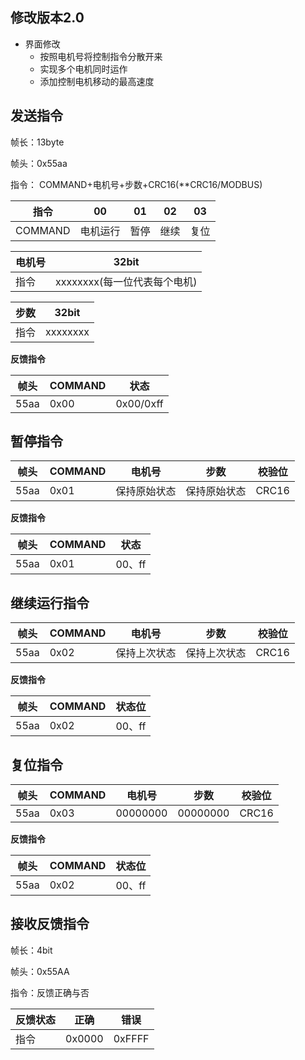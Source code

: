 ## 修改版本2.0

* 界面修改
  * 按照电机号将控制指令分散开来
  * 实现多个电机同时运作
  * 添加控制电机移动的最高速度

## 发送指令

帧长：13byte

帧头：0x55aa

指令：	COMMAND+电机号+步数+CRC16(**CRC16/MODBUS)

| 指令    | 00       | 01   | 02   | 03   |
| ------- | -------- | ---- | ---- | ---- |
| COMMAND | 电机运行 | 暂停 | 继续 | 复位 |

| 电机号 | 32bit                        |
| ------ | ---------------------------- |
| 指令   | xxxxxxxx(每一位代表每个电机) |

| 步数 | 32bit    |
| ---- | -------- |
| 指令 | xxxxxxxx |

**反馈指令**

| 帧头 | COMMAND | 状态      |
| ---- | ------- | --------- |
| 55aa | 0x00    | 0x00/0xff |

## 暂停指令

| 帧头 | COMMAND | 电机号       | 步数         | 校验位 |
| ---- | ------- | ------------ | ------------ | ------ |
| 55aa | 0x01    | 保持原始状态 | 保持原始状态 | CRC16  |

**反馈指令**

| 帧头 | COMMAND | 状态   |
| ---- | ------- | ------ |
| 55aa | 0x01    | 00、ff |

## 继续运行指令

| 帧头 | COMMAND | 电机号       | 步数         | 校验位 |
| ---- | ------- | ------------ | ------------ | ------ |
| 55aa | 0x02    | 保持上次状态 | 保持上次状态 | CRC16  |

**反馈指令**

| 帧头 | COMMAND | 状态位 |
| ---- | ------- | ------ |
| 55aa | 0x02    | 00、ff |

## 复位指令

| 帧头 | COMMAND | 电机号   | 步数     | 校验位 |
| ---- | ------- | -------- | -------- | ------ |
| 55aa | 0x03    | 00000000 | 00000000 | CRC16  |

**反馈指令**

| 帧头 | COMMAND | 状态位 |
| ---- | ------- | ------ |
| 55aa | 0x02    | 00、ff |

## 接收反馈指令

帧长：4bit

帧头：0x55AA

指令：反馈正确与否

| 反馈状态 | 正确   | 错误   |
| -------- | ------ | ------ |
| 指令     | 0x0000 | 0xFFFF |

